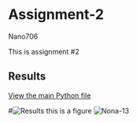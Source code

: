 # Assignment-2
Nano706


This is assignment #2

## Results 

[View the main Python file](main.py)


#![Results](results.png)
this is a figure 
![Nona-13](https://github.com/user-attachments/assets/166dbb68-475f-40b1-84e1-6d333a92bcf2)
